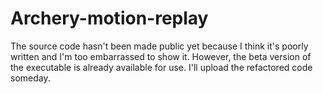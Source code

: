 # Archery-motion-replay
The source code hasn't been made public yet because I think it's poorly written and I'm too embarrassed to show it. However, the beta version of the executable is already available for use. I'll upload the refactored code someday.
